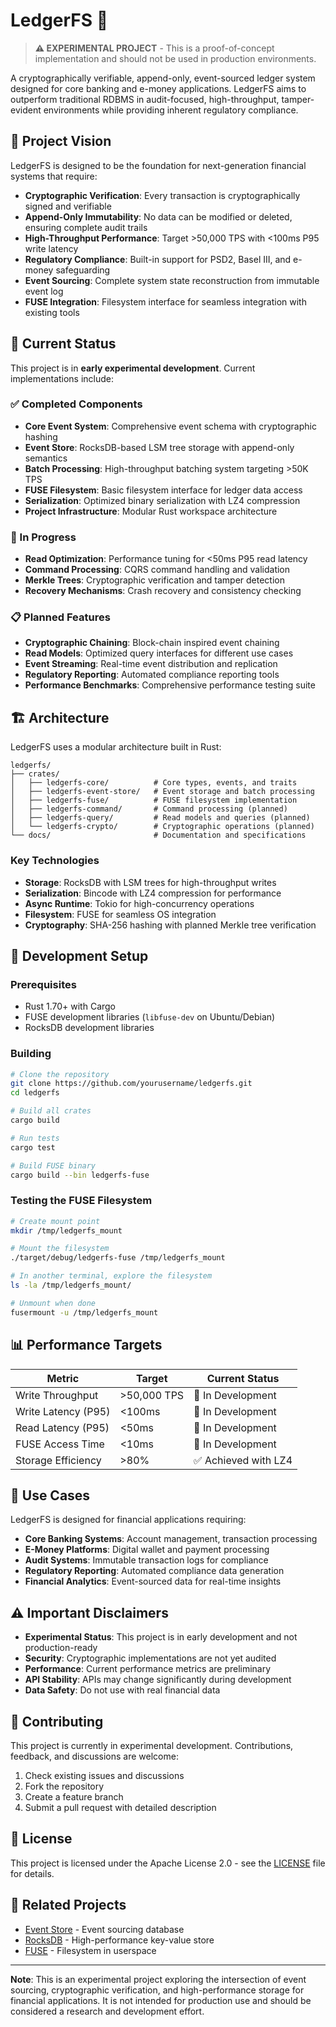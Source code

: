 # LedgerFS 🏦

> **⚠️ EXPERIMENTAL PROJECT** - This is a proof-of-concept implementation and should not be used in production environments.

A cryptographically verifiable, append-only, event-sourced ledger system designed for core banking and e-money applications. LedgerFS aims to outperform traditional RDBMS in audit-focused, high-throughput, tamper-evident environments while providing inherent regulatory compliance.

## 🎯 Project Vision

LedgerFS is designed to be the foundation for next-generation financial systems that require:

- **Cryptographic Verification**: Every transaction is cryptographically signed and verifiable
- **Append-Only Immutability**: No data can be modified or deleted, ensuring complete audit trails
- **High-Throughput Performance**: Target >50,000 TPS with <100ms P95 write latency
- **Regulatory Compliance**: Built-in support for PSD2, Basel III, and e-money safeguarding
- **Event Sourcing**: Complete system state reconstruction from immutable event log
- **FUSE Integration**: Filesystem interface for seamless integration with existing tools

## 🚀 Current Status

This project is in **early experimental development**. Current implementations include:

### ✅ Completed Components

- **Core Event System**: Comprehensive event schema with cryptographic hashing
- **Event Store**: RocksDB-based LSM tree storage with append-only semantics
- **Batch Processing**: High-throughput batching system targeting >50K TPS
- **FUSE Filesystem**: Basic filesystem interface for ledger data access
- **Serialization**: Optimized binary serialization with LZ4 compression
- **Project Infrastructure**: Modular Rust workspace architecture

### 🔄 In Progress

- **Read Optimization**: Performance tuning for <50ms P95 read latency
- **Command Processing**: CQRS command handling and validation
- **Merkle Trees**: Cryptographic verification and tamper detection
- **Recovery Mechanisms**: Crash recovery and consistency checking

### 📋 Planned Features

- **Cryptographic Chaining**: Block-chain inspired event chaining
- **Read Models**: Optimized query interfaces for different use cases
- **Event Streaming**: Real-time event distribution and replication
- **Regulatory Reporting**: Automated compliance reporting tools
- **Performance Benchmarks**: Comprehensive performance testing suite

## 🏗️ Architecture

LedgerFS uses a modular architecture built in Rust:

```
ledgerfs/
├── crates/
│   ├── ledgerfs-core/          # Core types, events, and traits
│   ├── ledgerfs-event-store/   # Event storage and batch processing
│   ├── ledgerfs-fuse/          # FUSE filesystem implementation
│   ├── ledgerfs-command/       # Command processing (planned)
│   ├── ledgerfs-query/         # Read models and queries (planned)
│   └── ledgerfs-crypto/        # Cryptographic operations (planned)
└── docs/                       # Documentation and specifications
```

### Key Technologies

- **Storage**: RocksDB with LSM trees for high-throughput writes
- **Serialization**: Bincode with LZ4 compression for performance
- **Async Runtime**: Tokio for high-concurrency operations
- **Filesystem**: FUSE for seamless OS integration
- **Cryptography**: SHA-256 hashing with planned Merkle tree verification

## 🔧 Development Setup

### Prerequisites

- Rust 1.70+ with Cargo
- FUSE development libraries (`libfuse-dev` on Ubuntu/Debian)
- RocksDB development libraries

### Building

```bash
# Clone the repository
git clone https://github.com/yourusername/ledgerfs.git
cd ledgerfs

# Build all crates
cargo build

# Run tests
cargo test

# Build FUSE binary
cargo build --bin ledgerfs-fuse
```

### Testing the FUSE Filesystem

```bash
# Create mount point
mkdir /tmp/ledgerfs_mount

# Mount the filesystem
./target/debug/ledgerfs-fuse /tmp/ledgerfs_mount

# In another terminal, explore the filesystem
ls -la /tmp/ledgerfs_mount/

# Unmount when done
fusermount -u /tmp/ledgerfs_mount
```

## 📊 Performance Targets

| Metric | Target | Current Status |
|--------|--------|----------------|
| Write Throughput | >50,000 TPS | 🔄 In Development |
| Write Latency (P95) | <100ms | 🔄 In Development |
| Read Latency (P95) | <50ms | 🔄 In Development |
| FUSE Access Time | <10ms | 🔄 In Development |
| Storage Efficiency | >80% | ✅ Achieved with LZ4 |

## 🏦 Use Cases

LedgerFS is designed for financial applications requiring:

- **Core Banking Systems**: Account management, transaction processing
- **E-Money Platforms**: Digital wallet and payment processing
- **Audit Systems**: Immutable transaction logs for compliance
- **Regulatory Reporting**: Automated compliance data generation
- **Financial Analytics**: Event-sourced data for real-time insights

## ⚠️ Important Disclaimers

- **Experimental Status**: This project is in early development and not production-ready
- **Security**: Cryptographic implementations are not yet audited
- **Performance**: Current performance metrics are preliminary
- **API Stability**: APIs may change significantly during development
- **Data Safety**: Do not use with real financial data

## 🤝 Contributing

This project is currently in experimental development. Contributions, feedback, and discussions are welcome:

1. Check existing issues and discussions
2. Fork the repository
3. Create a feature branch
4. Submit a pull request with detailed description

## 📄 License

This project is licensed under the Apache License 2.0 - see the [LICENSE](LICENSE) file for details.

## 🔗 Related Projects

- [Event Store](https://www.eventstore.com/) - Event sourcing database
- [RocksDB](https://rocksdb.org/) - High-performance key-value store
- [FUSE](https://github.com/libfuse/libfuse) - Filesystem in userspace

---

**Note**: This is an experimental project exploring the intersection of event sourcing, cryptographic verification, and high-performance storage for financial applications. It is not intended for production use and should be considered a research and development effort.
